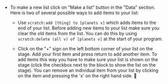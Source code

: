 -   To make a new list click on "Make a list" button in the "Data" section.
    Here is two of several possible ways to add items to your list:

    -   Use `scratch:add [thing] to [planets v]` which adds items to the end of your list.
        Before adding new items to your list make sure you clear the old items from the list.
        You can do this by using `scratch:delete (all v) of [planets v]` at the start of your program.

    -   Click on the "+" sign on the left bottom corner of your list on the stage.
        Add your first item and press return to add another item.
        To add items this way you have to make sure your list is shown on the stage (click the checkbox next to the block to show the list on the stage).
        You can remove an individual item from your list by clicking on the item and pressing the 'x' on the right hand side.

